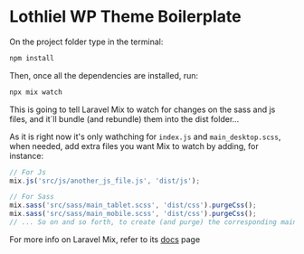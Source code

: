 # Lothliel WP Theme Boilerplate

On the project folder type in the terminal:
```bash
npm install
```

Then, once all the dependencies are installed, run:
```bash
npx mix watch
```

This is going to tell Laravel Mix to watch for changes on the sass and js files, and it´ll bundle (and rebundle) them into the dist folder...

As it is right now it's only wathching for `index.js` and `main_desktop.scss`, when needed, add extra files you want Mix to watch by adding, for instance:
```javascript
// For Js
mix.js('src/js/another_js_file.js', 'dist/js');

// For Sass
mix.sass('src/sass/main_tablet.scss', 'dist/css').purgeCss();
mix.sass('src/sass/main_mobile.scss', 'dist/css').purgeCss();
// ... So on and so forth, to create (and purge) the corresponding main_tablet.css, main_mobile.css, etc...
```

For more info on Laravel Mix, refer to its [docs](https://laravel-mix.com/) page